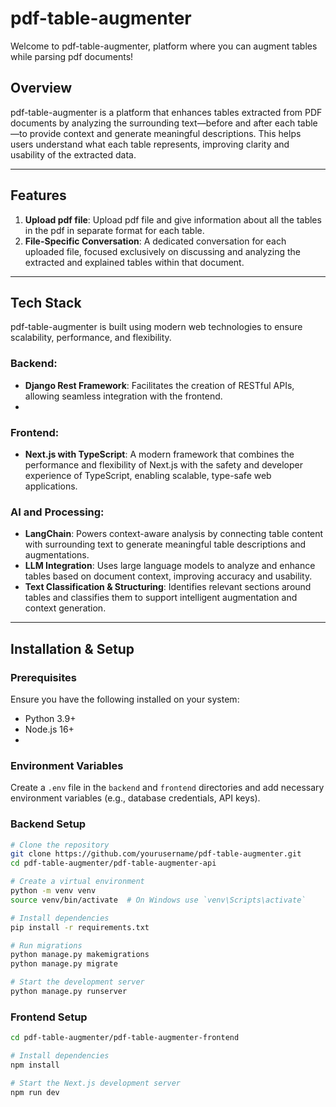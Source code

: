 # pdf-table-augmenter

Welcome to pdf-table-augmenter, platform where you can augment tables while parsing pdf documents!

## Overview

pdf-table-augmenter is a platform that enhances tables extracted from PDF documents by analyzing the surrounding text—before and after each table—to provide context and generate meaningful descriptions. This helps users understand what each table represents, improving clarity and usability of the extracted data.

---

## Features

1. **Upload pdf file**: Upload pdf file and give information about all the tables in the pdf in separate format for each table.
2. **File-Specific Conversation**: A dedicated conversation for each uploaded file, focused exclusively on discussing and analyzing the extracted and explained tables within that document.

---

## Tech Stack

pdf-table-augmenter is built using modern web technologies to ensure scalability, performance, and flexibility.

### Backend:

- **Django Rest Framework**: Facilitates the creation of RESTful APIs, allowing seamless integration with the frontend.
- 
### Frontend:

- **Next.js with TypeScript**: A modern framework that combines the performance and flexibility of Next.js with the safety and developer experience of TypeScript, enabling scalable, type-safe web applications.

### AI and Processing:

- **LangChain**: Powers context-aware analysis by connecting table content with surrounding text to generate meaningful table descriptions and augmentations.
- **LLM Integration**: Uses large language models to analyze and enhance tables based on document context, improving accuracy and usability.
- **Text Classification & Structuring**: Identifies relevant sections around tables and classifies them to support intelligent augmentation and context generation.

---

## Installation & Setup

### Prerequisites

Ensure you have the following installed on your system:

- Python 3.9+
- Node.js 16+
- 
### Environment Variables

Create a `.env` file in the `backend` and `frontend` directories and add necessary environment variables (e.g., database credentials, API keys).

### Backend Setup

```bash
# Clone the repository
git clone https://github.com/yourusername/pdf-table-augmenter.git
cd pdf-table-augmenter/pdf-table-augmenter-api

# Create a virtual environment
python -m venv venv
source venv/bin/activate  # On Windows use `venv\Scripts\activate`

# Install dependencies
pip install -r requirements.txt

# Run migrations
python manage.py makemigrations
python manage.py migrate

# Start the development server
python manage.py runserver
```

### Frontend Setup

```bash
cd pdf-table-augmenter/pdf-table-augmenter-frontend

# Install dependencies
npm install

# Start the Next.js development server
npm run dev
```
